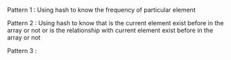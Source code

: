 Pattern 1 : Using hash to know the frequency of particular element

Pattern 2 : Using hash to know that is the current element exist before in the array or not or
                                    is the relationship with current element exist before in the array or not 

Pattern 3 :
